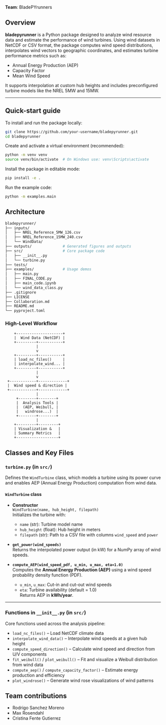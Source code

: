 **Team**: BladePYrunners 

## Overview

**bladepyrunner** is a Python package designed to analyze wind resource data and estimate the performance of wind turbines. Using wind datasets in NetCDF or CSV format, the package computes wind speed distributions, interpolates wind vectors to geographic coordinates, and estimates turbine performance metrics such as:

- Annual Energy Production (AEP)
- Capacity Factor
- Mean Wind Speed

It supports interpolation at custom hub heights and includes preconfigured turbine models like the NREL 5MW and 15MW.

---

## Quick-start guide

To install and run the package locally:

```bash
git clone https://github.com/your-username/bladepyrunner.git
cd bladepyrunner
``` 
Create and activate a virtual environment (recommended):

```bash
python -m venv venv
source venv/bin/activate  # On Windows use: venv\Scripts\activate
```
Install the package in editable mode:
```bash
pip install -e .
```
Run the example code:
```bash
python -m examples.main
```

## Architecture

```bash
bladepyrunner/
├── inputs/
│   ├── NREL_Reference_5MW_126.csv
│   ├── NREL_Reference_15MW_240.csv
│   └── WindData/
├── outputs/              # Generated figures and outputs
├── src/                  # Core package code
│   ├── __init__.py
│   └── turbine.py
├── tests/
├── examples/             # Usage demos
│   ├── main.py
│   ├── FINAL_CODE.py
│   ├── main_code.ipynb
│   └── wind_data_class.py
├── .gitignore
├── LICENSE
├── Collaboration.md
├── README.md
└── pyproject.toml
```

### High-Level Workflow
        +---------------------+
        |  Wind Data (NetCDF) |
        +---------+-----------+
                  |
                  v
        +---------+-----------+
        | load_nc_files()     |
        | interpolate_wind... |
        +---------+-----------+
                  |
                  v
     +------------+-------------+
     |  Wind speed & direction |
     +------------+-------------+
                  |
         +--------+--------+
         |  Analysis Tools |
         |  (AEP, Weibull, |
         |   windrose...)  |
         +--------+--------+
                  |
        +---------+---------+
        | Visualization &   |
        | Summary Metrics   |
        +-------------------+


## Classes and Key Files

### `turbine.py` (in `src/`)

Defines the `WindTurbine` class, which models a turbine using its power curve and enables AEP (Annual Energy Production) computation from wind data.

#### `WindTurbine` class

- **Constructor**  
  `WindTurbine(name, hub_height, filepath)`  
  Initializes the turbine with:
  - `name` (str): Turbine model name  
  - `hub_height` (float): Hub height in meters  
  - `filepath` (str): Path to a CSV file with columns `wind_speed` and `power`

- **`get_power(wind_speeds)`**  
  Returns the interpolated power output (in kW) for a NumPy array of wind speeds.

- **`compute_AEP(wind_speed_pdf, u_min, u_max, eta=1.0)`**  
  Computes the **Annual Energy Production (AEP)** using a wind speed probability density function (PDF).
  - `u_min`, `u_max`: Cut-in and cut-out wind speeds  
  - `eta`: Turbine availability (default = 1.0)  
  Returns AEP in **kWh/year**.

---

### Functions in `__init__.py` (in `src/`)

Core functions used across the analysis pipeline:

- `load_nc_files()` – Load NetCDF climate data  
- `interpolate_wind_data()` – Interpolate wind speeds at a given hub height  
- `compute_speed_direction()` – Calculate wind speed and direction from U/V components  
- `fit_weibull()` / `plot_weibull()` – Fit and visualize a Weibull distribution from wind data  
- `compute_aep()` / `compute_capacity_factor()` – Estimate energy production and efficiency  
- `plot_windrose()` – Generate wind rose visualizations of wind patterns

## Team contributions

- Rodrigo Sanchez Moreno
- Max Rosendahl
- Cristina Fente Gutierrez